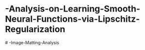 ﻿# -Analysis-on-Learning-Smooth-Neural-Functions-via-Lipschitz-Regularization
﻿# -Image-Matting-Analysis
